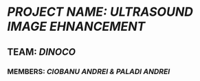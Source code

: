 # *PROJECT NAME: ULTRASOUND IMAGE EHNANCEMENT*
## TEAM: *DINOCO*
### MEMBERS: *CIOBANU ANDREI & PALADI ANDREI*

